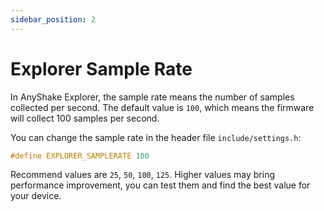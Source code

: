 ```yaml
---
sidebar_position: 2
---
```


# Explorer Sample Rate

In AnyShake Explorer, the sample rate means the number of samples collected per second. The default value is `100`, which means the firmware will collect 100 samples per second.

You can change the sample rate in the header file `include/settings.h`:

```cpp
#define EXPLORER_SAMPLERATE 100
```

Recommend values are `25`, `50`, `100`, `125`. Higher values may bring performance improvement, you can test them and find the best value for your device.
